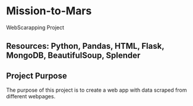 # Mission-to-Mars

WebScarapping Project

## Resources: Python, Pandas, HTML, Flask, MongoDB, BeautifulSoup, Splender

## Project Purpose

The purpose of this project is to create a web app with data scraped from different webpages.
